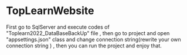 # TopLearnWebsite
First go to SqlServer and execute codes of "Toplearn2022_DataBaseBackUp" file ,
then go to project and open "appsettings.json" class and change connection string(rewrite your own connection string ) ,
then you can run the project and enjoy that.


